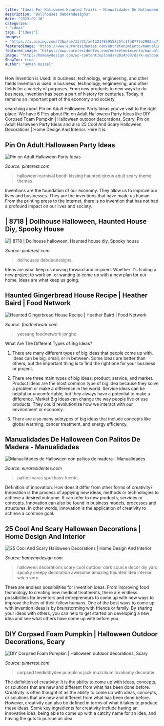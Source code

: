 ```yaml
---
title: "Ideas For Halloween Haunted Trails ~ Manualidades De Halloween Con Palitos De Madera"
description: "Dollhouses debdendesigns"
date: "2023-02-16"
categories:
- "ideas"
tags: ["ideas"]
images:
- "https://i.pinimg.com/736x/ae/13/21/ae1321485955825fc1fb8777e2983ac7.jpg"
featuredImage: "https://www.euroresidentes.com/entretenimiento/manualidades/wp-content/uploads/sites/17/2019/10/halloween-manualidades-palitos-ideas-1.jpg"
featured_image: "https://www.euroresidentes.com/entretenimiento/manualidades/wp-content/uploads/sites/17/2019/10/halloween-manualidades-palitos-ideas-1.jpg"
image: "http://homemydesign.com/wp-content/uploads/2014/09/dark-outdoor-halloween-decorations.jpg"
ShowToc: true
author: "Hyman Russel"
---
```



How Invention is Used: In business, technology, engineering, and other fields
Invention is used in business, technology, engineering, and other fields for a variety of purposes. From new products to new ways to do business, invention has been a part of history for centuries. Today, it remains an important part of the economy and society.

	

		
searching about Pin on Adult Halloween Party Ideas you've visit to the right place. We have 6 Pics about Pin on Adult Halloween Party Ideas like DIY Corpsed Foam Pumpkin | Halloween outdoor decorations, Scary, Pin on Adult Halloween Party Ideas and also 25 Cool And Scary Halloween Decorations | Home Design And Interior. Here it is:
		
    
## Pin On Adult Halloween Party Ideas

<img loading=lazy src="https://i.pinimg.com/736x/d4/fe/c7/d4fec73e5f05209d6af21fc58eba82f4.jpg" onerror="this.onerror=null;this.src='https://tse4.mm.bing.net/th?id=OIP.PFkUdbDVur6OX6ZnYY0rFwHaJ3&amp;pid=15.1';" alt="Pin on Adult Halloween Party Ideas">

_Source: pinterest.com_

>halloween carnival booth kissing haunted circus adult scary theme themes. 

	

Inventions are the foundation of our economy. They allow us to improve our lives and businesses. They are the inventions that have made us human. From the printing press to the internet, there is no invention that has not had a profound impact on our lives and society.

    
## | 8718 | Dollhouse Halloween, Haunted House Diy, Spooky House

<img loading=lazy src="https://i.pinimg.com/736x/62/20/92/6220923c8821b311a58b71f93fb4c4ff.jpg" onerror="this.onerror=null;this.src='https://tse2.mm.bing.net/th?id=OIP.EJtsg8QQKucr7LIAI5nApQHaJ3&amp;pid=15.1';" alt="| 8718 | Dollhouse halloween, Haunted house diy, Spooky house">

_Source: pinterest.com_

>dollhouses debdendesigns. 

	

Ideas are what keep us moving forward and inspired. Whether it's finding a new project to work on, or wanting to come up with a new plan for our home, ideas are what keep us going.

    
## Haunted Gingerbread House Recipe | Heather Baird | Food Network

<img loading=lazy src="https://food.fnr.sndimg.com/content/dam/images/food/fullset/2017/7/31/0/FN_halloween-gingerbread-house-opener_s4x3.jpg.rend.hgtvcom.616.462.suffix/1501516904537.jpeg" onerror="this.onerror=null;this.src='https://tse4.mm.bing.net/th?id=OIP.oTePe7PVV4Oxv9vccQAQ3gHaFj&amp;pid=15.1';" alt="Haunted Gingerbread House Recipe | Heather Baird | Food Network">

_Source: foodnetwork.com_

>yeosang foodnetwork jongho. 

	

What Are The Different Types of Big Ideas?
1. There are many different types of big ideas that people come up with. Ideas can be big, small, or in between. Some ideas are better than others, but the important thing is to find the right one for your business or project.
2. There are three main types of big ideas: product, service, and market. Product ideas are the most common type of big idea because they solve a problem or make a difference in the world. Service ideas can be helpful or uncomfortable, but they always have a potential to make a difference. Market Big Ideas can change the way people live or use products. They could revolutionize how we interact with our environment or economy.

3. There are also many subtypes of big ideas that include concepts like global warming, cancer treatment, and energy efficiency.

    
## Manualidades De Halloween Con Palitos De Madera - Manualidades

<img loading=lazy src="https://www.euroresidentes.com/entretenimiento/manualidades/wp-content/uploads/sites/17/2019/10/halloween-manualidades-palitos-ideas-1.jpg" onerror="this.onerror=null;this.src='https://tse2.mm.bing.net/th?id=OIP.rDv1G6Ug0YaenbxxRYI8FQHaE7&amp;pid=15.1';" alt="Manualidades de Halloween con palitos de madera - Manualidades">

_Source: euroresidentes.com_

>palitos varas spukhaus fuente. 

	

Definition of innovation: How does it differ from other forms of creativity?
Innovation is the process of applying new ideas, methods or technologies to achieve a desired outcome. It can refer to new products, services or concepts. Innovation can also be found in business models, processes and structures. In other words, innovation is the application of creativity to achieve a common goal.

    
## 25 Cool And Scary Halloween Decorations | Home Design And Interior

<img loading=lazy src="http://homemydesign.com/wp-content/uploads/2014/09/dark-outdoor-halloween-decorations.jpg" onerror="this.onerror=null;this.src='https://tse1.mm.bing.net/th?id=OIP.Mx1qikBiRJuHc7kXdMb1vgHaLT&amp;pid=15.1';" alt="25 Cool And Scary Halloween Decorations | Home Design And Interior">

_Source: homemydesign.com_

>halloween decorations scary cool outdoor dark source decor diy yard spooky creepy decoration awesome amazing haunted idea interior witch very. 

	

There are endless possibilities for invention ideas. From improving food technology to creating new medical treatments, there are endless possibilities for inventors and entrepreneurs to come up with new ways to improve the lives of their fellow humans. One of the best ways to come up with invention ideas is by brainstorming with friends or family. By sharing your ideas with others, you can help to get started on developing a new idea and see what others have come up with before you.

    
## DIY Corpsed Foam Pumpkin | Halloween Outdoor Decorations, Scary

<img loading=lazy src="https://i.pinimg.com/736x/ae/13/21/ae1321485955825fc1fb8777e2983ac7.jpg" onerror="this.onerror=null;this.src='https://tse3.mm.bing.net/th?id=OIP.xzPkVOxEqsVPIkW3yx_rUAHaNK&amp;pid=15.1';" alt="DIY Corpsed Foam Pumpkin | Halloween outdoor decorations, Scary">

_Source: pinterest.com_

>corpsed teediddlydee pumpkins jack muzzikum lovahomy decoratie. 

	

The definition of creativity: It is the ability to come up with ideas, concepts, or solutions that are new and different from what has been done before.
Creativity is often thought of as the ability to come up with ideas, concepts, or solutions that are new and different from what has been done before. However, creativity can also be defined in terms of what it takes to produce these ideas. Some key ingredients for creativity include having an innovative idea, being able to come up with a catchy name for an idea, and having the guts to pursue an idea.

